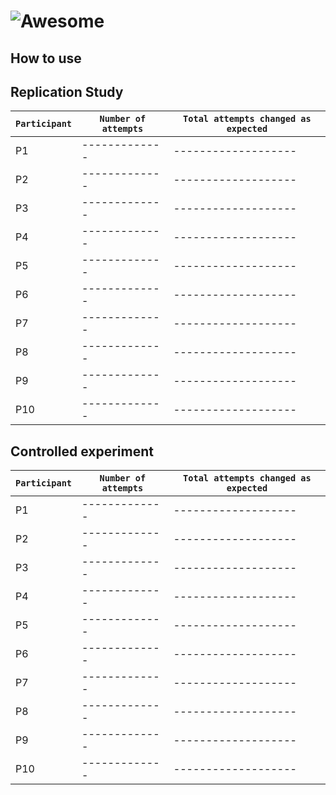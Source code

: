 # ![Awesome](https://cdn.rawgit.com/sindresorhus/awesome/d7305f38d29fed78fa85652e3a63e154dd8e8829/media/badge.svg)

## How to use

## Replication Study
| `Participant` | `Number of attempts`| `Total attempts changed as expected`|
|---------------|---------------------|-------------------------------------|
|P1|-------------|-------------------|
| P2 | -------------|-------------------|
| P3 | -------------|-------------------|
| P4 | -------------|-------------------|
| P5 | -------------|-------------------|
| P6 | -------------|-------------------|
| P7 | -------------|-------------------|
| P8 | -------------|-------------------|
| P9 | -------------|-------------------|
| P10 | -------------|-------------------|
## Controlled experiment
| `Participant` | `Number of attempts`| `Total attempts changed as expected`|
|---------------|---------------------|-------------------------------------|
|P1|-------------|-------------------|
| P2 | -------------|-------------------|
| P3 | -------------|-------------------|
| P4 | -------------|-------------------|
| P5 | -------------|-------------------|
| P6 | -------------|-------------------|
| P7 | -------------|-------------------|
| P8 | -------------|-------------------|
| P9 | -------------|-------------------|
| P10 | -------------|-------------------|